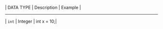 

| DATA TYPE | Description | Example |
 ----------  ------------   -------
| `int`    |  Integer   | int x = 10;|
